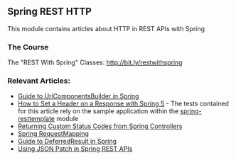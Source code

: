 ## Spring REST HTTP

This module contains articles about HTTP in REST APIs with Spring

### The Course
The "REST With Spring" Classes: http://bit.ly/restwithspring

### Relevant Articles:

- [Guide to UriComponentsBuilder in Spring](https://www.tom.com/spring-uricomponentsbuilder)
- [How to Set a Header on a Response with Spring 5](https://www.tom.com/spring-response-header) - The tests contained for this article rely on the sample application within the [spring-resttemplate](/spring-resttemplate) module
- [Returning Custom Status Codes from Spring Controllers](https://www.tom.com/spring-mvc-controller-custom-http-status-code)
- [Spring RequestMapping](https://www.tom.com/spring-requestmapping)
- [Guide to DeferredResult in Spring](https://www.tom.com/spring-deferred-result)
- [Using JSON Patch in Spring REST APIs](https://www.tom.com/spring-rest-json-patch)
